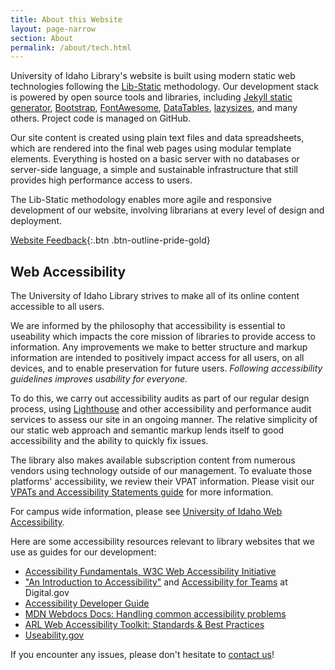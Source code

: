 ```yaml
---
title: About this Website
layout: page-narrow
section: About
permalink: /about/tech.html
---
```


University of Idaho Library's website is built using modern static web technologies following the [Lib-Static](https://lib-static.github.io/) methodology. 
Our development stack is powered by open source tools and libraries, including [Jekyll static generator](https://jekyllrb.com/), [Bootstrap](https://getbootstrap.com/), [FontAwesome](https://fontawesome.com/), [DataTables](https://datatables.net/), [lazysizes](https://github.com/aFarkas/lazysizes), and many others.
Project code is managed on GitHub.

Our site content is created using plain text files and data spreadsheets, which are rendered into the final web pages using modular template elements.
Everything is hosted on a basic server with no databases or server-side language, a simple and sustainable infrastructure that still provides high performance access to users.

The Lib-Static methodology enables more agile and responsive development of our website, involving librarians at every level of design and deployment.

[Website Feedback](https://uidaho.co1.qualtrics.com/jfe/form/SV_eqZdsQyel8sKBAG?source_link=https://www.lib.uidaho.edu/about/tech.html){:.btn .btn-outline-pride-gold}

## Web Accessibility

The University of Idaho Library strives to make all of its online content accessible to all users. 

We are informed by the philosophy that accessibility is essential to useability which impacts the core mission of libraries to provide access to information. 
Any improvements we make to better structure and markup information are intended to positively impact access for all users, on all devices, and to enable preservation for future users.
*Following accessibility guidelines improves usability for everyone.*

To do this, we carry out accessibility audits as part of our regular design process, using [Lighthouse](https://developer.chrome.com/docs/lighthouse/accessibility/scoring/) and other accessibility and performance audit services to assess our site in an ongoing manner.
The relative simplicity of our static web approach and semantic markup lends itself to good accessibility and the ability to quickly fix issues.

The library also makes available subscription content from numerous vendors using technology outside of our management.
To evaluate those platforms' accessibility, we review their VPAT information. 
Please visit our [VPATs and Accessibility Statements guide](https://libguides.uidaho.edu/vpats) for more information.

For campus wide information, please see [University of Idaho Web Accessibility](https://www.uidaho.edu/policies/web-accessibility).

Here are some accessibility resources relevant to library websites that we use as guides for our development:

- [Accessibility Fundamentals, W3C Web Accessibility Initiative](https://www.w3.org/WAI/fundamentals/)
- ["An Introduction to Accessibility"](https://digital.gov/resources/introduction-accessibility/) and [Accessibility for Teams](https://accessibility.digital.gov/) at Digital.gov
- [Accessibility Developer Guide](https://www.accessibility-developer-guide.com/)
- [MDN Webdocs Docs: Handling common accessibility problems](https://developer.mozilla.org/en-US/docs/Learn/Tools_and_testing/Cross_browser_testing/Accessibility)
- [ARL Web Accessibility Toolkit: Standards & Best Practices](https://web.archive.org/web/20210421201928/https://accessibility.arl.org/standards-best-practices/)
- [Useability.gov](https://www.usability.gov/what-and-why/accessibility.html)

If you encounter any issues, please don't hesitate to [contact us](https://uidaho.co1.qualtrics.com/jfe/form/SV_eqZdsQyel8sKBAG?source_link=https://www.lib.uidaho.edu/about/tech.html)!
